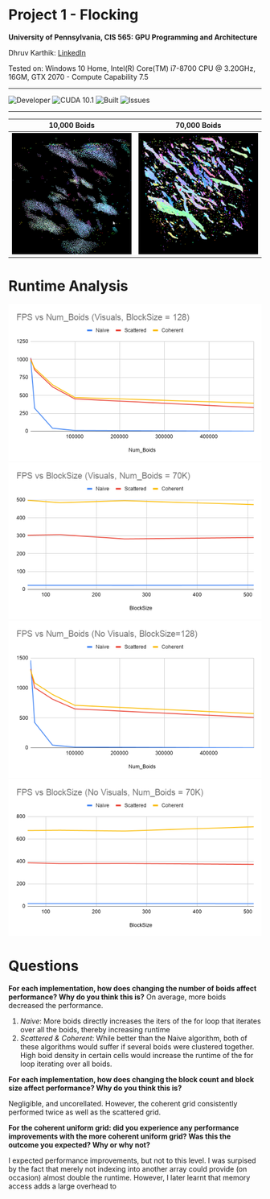 Project 1 - Flocking
====================
**University of Pennsylvania, CIS 565: GPU Programming and Architecture**

Dhruv Karthik: [LinkedIn](https://www.linkedin.com/in/dhruv_karthik/)

Tested on: Windows 10 Home, Intel(R) Core(TM) i7-8700 CPU @ 3.20GHz, 16GM, GTX 2070 - Compute Capability 7.5
____________________________________________________________________________________
![Developer](https://img.shields.io/badge/Developer-Dhruv-0f97ff.svg?style=flat) ![CUDA 10.1](https://img.shields.io/badge/CUDA-10.1-yellow.svg) ![Built](https://img.shields.io/appveyor/ci/gruntjs/grunt.svg) ![Issues](https://img.shields.io/badge/issues-none-green.svg)
____________________________________________________________________________________

| 10,000 Boids | 70,000 Boids |
| ------------- | ----------- |
| ![](images/10KBoids.gif)  | ![](images/70kboids.gif) |

# Runtime Analysis
![FPS w/ Visuals Increasing Num_Boids](images/fpsnumboids_vis.png)
![FPS w/ Visuals Increasing BlockSize](images/fpsblocksize_vis.png)
![FPS w/ NoVisuals Increasing Num_Boids](images/fpsnumboids_novis.png)
![FPS w/ NoVisuals Increasing BlockSize](images/fpsblocksize_novis.png)

# Questions
**For each implementation, how does changing the number of boids affect performance? Why do you think this is?**
On average, more boids decreased the performance. 
1. *Naive*: More boids directly increases the iters of the for loop that iterates over all the boids, thereby increasing runtime
2. *Scattered & Coherent*: While better than the Naive algorithm, both of these algorithms would suffer if several boids were clustered together. High boid density in certain cells would increase the runtime of the for loop iterating over all boids. 

**For each implementation, how does changing the block count and block size affect performance? Why do you think this is?**

Negligible, and uncorellated. However, the coherent grid consistently performed twice as well as the scattered grid. 

**For the coherent uniform grid: did you experience any performance improvements with the more coherent uniform grid? Was this the outcome you expected? Why or why not?**

I expected performance improvements, but not to this level. I was surpised by the fact that merely not indexing into another array could provide (on occasion) almost double the runtime. However, I later learnt that memory access adds a large overhead to 
